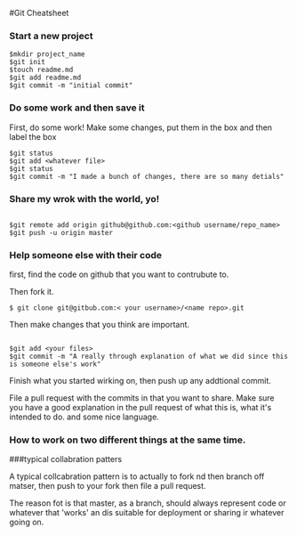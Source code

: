 #Git Cheatsheet

### Start a new project

```shell
$mkdir project_name
$git init
$touch readme.md
$git add readme.md
$git commit -m "initial commit"
```


### Do some work and then save it

First, do some work!
Make some changes, put them in the box and then label the box

```shell 
$git status
$git add <whatever file>
$git status
$git commit -m "I made a bunch of changes, there are so many detials"
```

### Share my wrok with the world, yo!

```shell

$git remote add origin github@github.com:<github username/repo_name>
$git push -u origin master
```


### Help  someone else with their code 

first, find the code on github that you want to contrubute to.

Then fork it.



```shell
$ git clone git@gitbub.com:< your username>/<name repo>.git
```

Then make changes that you think are important. 


```shell

$git add <your files>
$git commit -m "A really through explanation of what we did since this is someone else's work"
```

Finish what you started wirking on, then push up any addtional commit.

File a pull request with the commits in that you want to share. Make sure you have a good explanation in the pull request of what this is, what it's intended to do.  and some nice language.


### How to work on two different things at the same time.


###typical collabration patters

A typical collcabration pattern is to actually to fork nd then branch off matser,  then push to your fork then file a pull request. 

The reason fot is  that master, as a branch, should always represent code or whatever that 'works'
 an dis suitable for deployment or sharing ir whatever going on.

